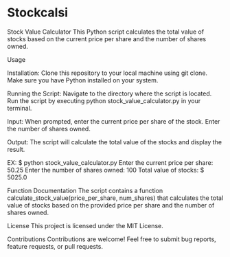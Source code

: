 # Stockcalsi

Stock Value Calculator
This Python script calculates the total value of stocks based on the current price per share and the number of shares owned.

Usage

Installation:
Clone this repository to your local machine using git clone.
Make sure you have Python installed on your system.

Running the Script:
Navigate to the directory where the script is located.
Run the script by executing python stock_value_calculator.py in your terminal.

Input:
When prompted, enter the current price per share of the stock.
Enter the number of shares owned.

Output:
The script will calculate the total value of the stocks and display the result.

EX:
$ python stock_value_calculator.py
Enter the current price per share: 50.25
Enter the number of shares owned: 100
Total value of stocks: $ 5025.0

Function Documentation
The script contains a function calculate_stock_value(price_per_share, num_shares) that calculates the total value of stocks based on the provided price per share and the number of shares owned.

License
This project is licensed under the MIT License.

Contributions
Contributions are welcome! Feel free to submit bug reports, feature requests, or pull requests.

